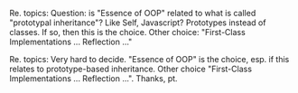 Re. topics:
Question: is "Essence of OOP" related to what is called "prototypal inheritance"?  Like Self, Javascript?  Prototypes instead of classes.  If so, then this is the choice.
Other choice: "First-Class Implementations ... Reflection ..."

Re. topics:  Very hard to decide.  "Essence of OOP" is the choice, esp. if this relates to prototype-based inheritance.  Other choice "First-Class Implementations ... Reflection ...".  Thanks, pt.